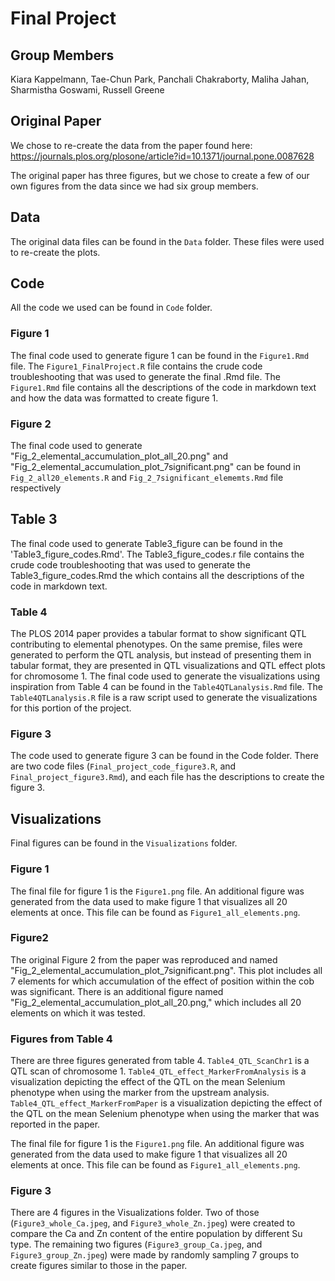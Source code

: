 # Final Project

## Group Members

Kiara Kappelmann, Tae-Chun Park, Panchali Chakraborty, Maliha Jahan, Sharmistha Goswami, Russell Greene

## Original Paper

We chose to re-create the data from the paper found here: <https://journals.plos.org/plosone/article?id=10.1371/journal.pone.0087628>

The original paper has three figures, but we chose to create a few of our own figures from the data since we had six group members.

## Data

The original data files can be found in the `Data` folder. These files were used to re-create the plots.

## Code

All the code we used can be found in `Code` folder.

### Figure 1

The final code used to generate figure 1 can be found in the `Figure1.Rmd` file. The `Figure1_FinalProject.R` file contains the crude code troubleshooting that was used to generate the final .Rmd file. The `Figure1.Rmd` file contains all the descriptions of the code in markdown text and how the data was formatted to create figure 1. 
### Figure 2
The final code used to generate "Fig_2_elemental_accumulation_plot_all_20.png" and "Fig_2_elemental_accumulation_plot_7significant.png" can be found in `Fig_2_all20_elements.R` and `Fig_2_7significant_elememts.Rmd` file respectively

## Table 3
The final code used to generate Table3_figure can be found in the 'Table3_figure_codes.Rmd'. The Table3_figure_codes.r file contains the crude code troubleshooting that was used to generate the Table3_figure_codes.Rmd the which contains all the descriptions of the code in markdown text.

### Table 4

The PLOS 2014 paper provides a tabular format to show significant QTL contributing to elemental phenotypes. On the same premise, files were generated to perform the QTL analysis, but instead of presenting them in tabular format, they are presented in QTL visualizations and QTL effect plots for chromosome 1. The final code used to generate the visualizations using inspiration from Table 4 can be found in the `Table4QTLanalysis.Rmd` file. The `Table4QTLanalysis.R` file is a raw script used to generate the visualizations for this portion of the project.

### Figure 3

The code used to generate figure 3 can be found in the Code folder. There are two code files (`Final_project_code_figure3.R`, and `Final_project_figure3.Rmd`), and each file has the descriptions to create the figure 3.



## Visualizations

Final figures can be found in the `Visualizations` folder. 

### Figure 1


The final file for figure 1 is the `Figure1.png` file. An additional figure was generated from the data used to make figure 1 that visualizes all 20 elements at once. This file can be found as `Figure1_all_elements.png`. 

### Figure2
The original Figure 2 from the paper was reproduced and named "Fig_2_elemental_accumulation_plot_7significant.png". This plot includes all 7 elements for which accumulation of the effect of position within the cob was significant. There is an additional figure named "Fig_2_elemental_accumulation_plot_all_20.png," which includes all 20 elements on which it was tested.


### Figures from Table 4
There are three figures generated from table 4. `Table4_QTL_ScanChr1` is a QTL scan of chromosome 1. `Table4_QTL_effect_MarkerFromAnalysis` is a visualization depicting the effect of the QTL on the mean Selenium phenotype when using the marker from the upstream analysis. `Table4_QTL_effect_MarkerFromPaper` is a visualization depicting the effect of the QTL on the mean Selenium phenotype when using the marker that was reported in the paper.

The final file for figure 1 is the `Figure1.png` file. An additional figure was generated from the data used to make figure 1 that visualizes all 20 elements at once. This file can be found as `Figure1_all_elements.png`. 

### Figure 3

There are 4 figures in the Visualizations folder. Two of those (`Figure3_whole_Ca.jpeg`, and `Figure3_whole_Zn.jpeg`) were created to compare the Ca and Zn content of the entire population by different Su type. The remaining two figures (`Figure3_group_Ca.jpeg`, and `Figure3_group_Zn.jpeg`) were made by randomly sampling 7 groups to create figures similar to those in the paper. 

